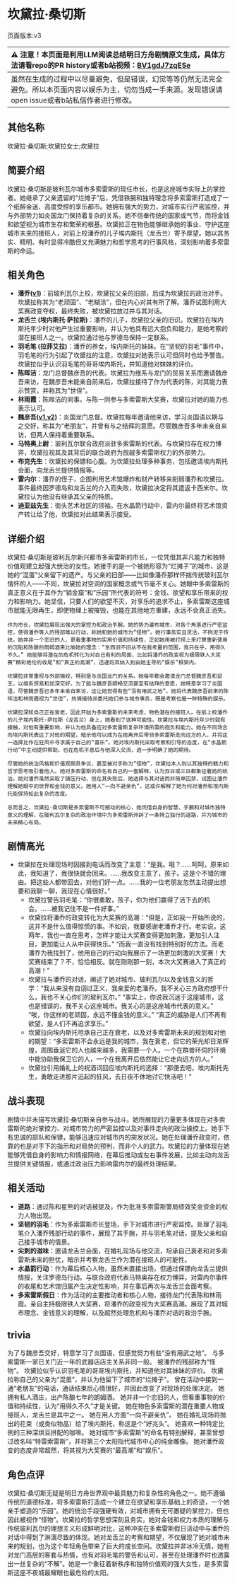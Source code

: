 # 坎黛拉·桑切斯
页面版本:v3
 

| :warning: 注意！本页面是利用LLM阅读总结明日方舟剧情原文生成，具体方法请看repo的PR history或者b站视频：[BV1gdJ7zqESe](https://www.bilibili.com/video/BV1gdJ7zqESe/)         |
|:----------------------------|
| 虽然在生成的过程中以尽量避免，但是错误，幻觉等等仍然无法完全避免。所以本页面内容以娱乐为主，切勿当成一手来源。发现错误请open issue或者b站私信作者进行修改。|



## 其他名称
坎黛拉·桑切斯;坎黛拉女士;坎黛拉
## 简要介绍
坎黛拉·桑切斯是玻利瓦尔城市多索雷斯的现任市长，也是这座城市实际上的掌控者。她继承了父亲遗留的“烂摊子”后，凭借铁腕和独特理念将多索雷斯打造成了一个纸醉金迷、高度受控的享乐都市。她拥有强大的势力，对城市实行严密监控，并与外部势力如炎国龙门保持着复杂的关系。她不信奉传统的国家或气节，而将金钱和欲望视为城市生存和繁荣的根基。坎黛拉正在物色能够继承她的事业、守护这座城市未来的接班人，对前上校潘乔的儿子埃内斯托（龙舌兰）寄予厚望。她以其务实、精明、有时显得冷酷但又充满魅力和哲学思考的行事风格，深刻影响着多索雷斯的命运。
## 相关角色
-   **潘乔([v1](../chars/extended_char_pan_qiao.md))**：前玻利瓦尔上校，坎黛拉父亲的旧部，后成为坎黛拉的政治对手。坎黛拉称其为“老顽固”、“老糊涂”，但在内心对其有所了解。潘乔试图利用大奖赛政变夺权，最终失败，被坎黛拉放过并与其对话。
-   **龙舌兰 (埃内斯托·萨拉斯)**：潘乔的儿子，坎黛拉父亲的旧识。坎黛拉在埃内斯托年少时对他产生过重要影响，并认为他具有远大抱负和能力，是她考察的潜在接班人之一。坎黛拉通过他与罗德岛保持一定联系。
-   **羽毛笔 (拉菲艾拉)**：潘乔的养女，埃内斯托的妹妹。在“坚韧的羽毛”事件中，羽毛笔的行为引起了坎黛拉的注意，坎黛拉对她表示认可但同时也给予警告。坎黛拉似乎认识羽毛笔的哥哥埃内斯托，并知道他对妹妹的评价。
-   **陈晖洁**：龙门总督魏彦吾的代表。坎黛拉为维系与龙门的贸易关系而邀请魏彦吾来访，在魏彦吾未能亲自前来后，坎黛拉接待了作为代表的陈，对其能力表示赞赏，并称其为“世侄”。
-   **林雨霞**：陈晖洁的同事。与陈一同参与多索雷斯大奖赛，坎黛拉对她的能力也表示认可。
-   **魏彦吾([v1](../chars/extended_char_wei_yan_wu.md),[v2](extended_char_wei_yan_wu.md))**：炎国龙门总督。坎黛拉每年邀请他来访，学习炎国语以期与之交好，称其为“老朋友”，并曾有与之结拜的意愿。尽管魏彦吾多年未亲自来访，但两人保持着重要联系。
-   **马特奥上尉**：玻利瓦尔联合政府派驻多索雷斯的代表。与坎黛拉存在权力博弈，坎黛拉视其及其背后的联合政府为觊觎多索雷斯权力的外部势力。
-   **布克先生**：坎黛拉的保镖和心腹。为坎黛拉处理多种事务，包括邀请埃内斯托会面，向龙舌兰提供情报等。
-   **雷内尔**：潘乔的侄子，企图利用艺术馆爆炸和财产转移来削弱潘乔和坎黛拉。事件最终因罗德岛和龙舌兰的介入而失败，坎黛拉决定将其遣返卡西米尔。坎黛拉认为他没有继承其父亲的特质。
-   **迪亚兹先生**：街头艺术社区的领袖。在水晶箭行动中，雷内尔最终将艺术馆资产转让给了他，坎黛拉对此结果表示接受。
## 详细介绍
坎黛拉·桑切斯是玻利瓦尔新兴都市多索雷斯的市长，一位凭借其非凡能力和独特价值观建立起强大统治的女性。她接手的是一个被她形容为“烂摊子”的城市，这是她的“混蛋”父亲留下的遗产。与父亲的旧部——比如像潘乔那样怀揣传统玻利瓦尔情怀的人——不同，坎黛拉对空洞的国家概念或气节毫不关心。她眼中多索雷斯的真正意义在于其作为“销金窟”和“乐园”所代表的符号：金钱、欲望和享乐带来的权力和影响力。她坚信，只要人们的欲望不灭，对享乐的追求不止，多索雷斯这座城市就能无限再生，即使物理上被摧毁，也能在其他地方重建，永远不会真正消失。

    作为市长，坎黛拉展现出强大的掌控力和政治手腕。她的势力遍布城市，对各个角落进行严密监控，使得潘乔等人的残部难以行动，称她和她的城市为“怪物”。她行事务实且灵活，不拘泥于传统。她并非一个恋旧的人，更看重事物的实用价值和持续性，正如她用被打捞上来打算重新使用的沉船和陈酿的朗姆酒来比喻她的理念：“东西旧不旧从不在我考量的范围，我只在乎，用得久不久。” 她能够将潜在的危机转化为对自己有利的局面，比如将潘乔的政变视为极限铁人大奖赛“精彩绝伦的收尾”和“真正的高潮”，迅速将其纳入到由她主导的“娱乐”框架内。

    坎黛拉非常重视与外部强权，特别是与炎国龙门的关系。她每年都会邀请龙门总督魏彦吾和鼠王，以维系贸易和加深交好。为了能与魏彦吾顺畅交流甚至有结拜的意愿，她特意学习了炎国语，尽管魏彦吾已多年未亲自来访，这让她觉得有些“没有用武之地”。她将代表魏彦吾前来的陈晖洁和林雨霞视为“世侄”，热情接待并委托她们参与城市事务，既是考察也是一种特殊的娱乐。

    坎黛拉深知自己正在衰老，因此开始为多索雷斯的未来考虑，物色潜在的接班人。在前上校潘乔的儿子埃内斯托·萨拉斯（龙舌兰）身上，她看到了这种可能性。坎黛拉与埃内斯托年少时就有接触，对他有重要影响，并认为他具备应对多索雷斯复杂环境所需的抱负和能力。她在不同场合向埃内斯托表达了对他的期望，暗示他可以成为在她离开后带领多索雷斯走向远方的人，并将这一选择比作在狂风中寻求属于自己的“喜乐”。她对埃内斯托采取考察和引导的态度，在“水晶箭行动”中主动提供帮助，也在危机平息后与他深入交流，进一步明确了她的期待。

    尽管她的统治风格和价值观颇具争议，甚至被对手称为“怪物”，坎黛拉本人则以其独特的魅力和哲学思考吸引着他人。她对多索雷斯的命名有自己的一套解释，认为双日或三日都象征着她的统治。她对潘乔虽然采取了镇压行动，但在其失败后，她选择与其对话而非简单囚禁，试图让潘乔理解她眼中的世界和金钱的意义。她用人“一向不避亲仇”，这或许解释了她为何对潘乔和埃内斯托能保持如此复杂的态度。

    总而言之，坎黛拉·桑切斯是多索雷斯不可撼动的核心，她凭借自身的智慧、手腕和对城市独特意义的理解，在玻利瓦尔复杂的政治环境中为多索雷斯开辟了一条特立独行的道路，并为城市的未来精心布局。
## 剧情高光
-   坎黛拉在处理现场时因接到电话而改变了主意：“是我。哦？......呵呵，原来如此，我知道了，我很快就会回来。......我改变主意了，孩子。这是个不错的理由。把这些人都带回去，对他们好一点。......我的一位老朋友忽然主动提出想要和我聊一聊，我现在心情很好。”
    -   坎黛拉警告羽毛笔：“你很勇敢，孩子，你为他们赢得了活下去的机会。......被我记住不是一件好事。”
    -   坎黛拉将潘乔的政变转化为大奖赛的高潮：“但是，正如我一开始所说的，这并不是什么值得惊慌的事。不如说，我要感谢老潘乔才行。老实说，这两年，我也一直在思考，怎样才能让大奖赛变得更加刺激，更加引人注目，更加能让人从中获得快乐。”
    “而我一直没有找到特别好的方法。而老潘乔为我找到了，他用自己的行动向我展示了一场更加刺激的大奖赛！大奖赛结束了？不，恰恰相反。就在刚刚那一刻，本次大奖赛进入了真正的高潮！”
    -   坎黛拉与潘乔的对话，阐述了她对城市、玻利瓦尔以及金钱意义的哲学：“我从来没有自诩过正义，我亲爱的老潘乔。我不关心三方政府想干什么，我也不关心你们的玻利瓦尔。”
    “事实上，你说我沉迷于这座城市，这也是错误的，我不关心这座城市。我关心的是这座城市代表的意义。”
    “唉，你这样的老顽固，永远不懂金钱的意义。”
    “真正的威胁是人们不再有欲望，是人们不再追求享乐。”
    -   坎黛拉向埃内斯托坦承自己正在衰老，以及对多索雷斯未来的规划和对他的期望：“多索雷斯不会永远是我的城市，我在衰老，但它的荣光却日渐辉煌，周围垂涎它的人也越来越多，我需要一个人。一个在群兽环伺的环境中能协助我保卫它的人，一个在我离开后依然能让它走向远方的人。”
    -   坎黛拉引用婚礼上的祝酒词回应埃内斯托的选择：“那便去吧，埃内斯托先生，勇敢走进那片迅起的狂风，去日夜不休地讨它快活吧！”
## 战斗表现
剧情中并未描写坎黛拉·桑切斯亲自参与战斗。她所展现的力量更多体现在对多索雷斯的绝对掌控力、对城市势力的严密监控以及对事件走向的政治操控上。她手下有忠诚的部队和保镖，能够迅速应对城市内的突发状况。她在处理潘乔政变时，依靠的也是对手下的指示和对局势的预判，而非个人的武力。坎黛拉的力量体现在她能够凭借自身的影响力和情报网络，在幕后推动或左右事件发展，比如主动向龙舌兰提供关键情报，或通过政治压力影响雷内尔的最终处理结果。
## 相关活动
-   **道路**：通过陈和星熊的对话被提及，作为批准多索雷斯警局绩效奖金资金的权力人物出现。
-   **坚韧的羽毛**：作为多索雷斯市长登场，手下对城市进行严密监控。处理了羽毛笔介入潘乔残部行动的事件，展现了其手腕，并与羽毛笔对话，提及父亲和自己接手城市的情景。
-   **尖刺的滋味**：邀请龙舌兰会面，在婚礼现场与他交流，坦承自己衰老和对多索雷斯未来的担忧，暗示并考察龙舌兰作为潜在接班人的可能性。
-   **水晶箭行动**：作为幕后核心人物，虽然未直接出场，但通过保镖向龙舌兰提供情报，关注罗德岛行动。与联合政府代表马特奥存在权力博弈，对雷内尔事件的收尾和艺术馆归属产生决定性影响，并在事后再次与龙舌兰会面考察。
-   **多索雷斯假日**：作为活动的主要推动者和核心人物，接待龙门代表陈和林雨霞。亲自主持极限铁人大奖赛，将潘乔的政变视为大奖赛高潮。展现了其对城市理念、金钱意义的理解，以及超然处理危机和与潘乔对话的政治手腕。
## trivia
为了与魏彦吾交好，特意学习了炎国语，但感觉努力有些“没有用武之地”。
    与多索雷斯一家已关门近一年的武器店店主关系非同一般。
    被潘乔的残部称为“怪物”。
    坎黛拉似乎认识羽毛笔的哥哥埃内斯托，并知道他对其妹妹的评价。
    坎黛拉称自己的父亲为“混蛋”，并认为他留下了城市的“烂摊子”。
    曾在活动中接到一通“老朋友”的电话，通话结束后心情很好，并因此改变了对现场的处理决定。
    她拥有私人酒庄，出产陈酿七年的朗姆酒。
    她并非一个恋旧的人，但看重事物的价值和持续性，认为“用得久不久”才是关键。
    她在物色多索雷斯的潜在重要人物或接班人，龙舌兰是其中之一。
    她在用人方面“一向不避亲仇”。
    她在婚礼现场将抛出的花束（或类似物品）给了埃内斯托，称这是个“好兆头”。
    她喜欢一种特定比例的三种深烘豆拼配的咖啡。
    她对城市“多索雷斯”的命名有特别解释，甚至曾想过改名叫“特雷索雷斯”，并将第三个太阳指代城市中心的纯金雕像。
    她对潘乔政变的态度非常超然，将其视为大奖赛的“最高潮”和“娱乐”。
## 角色点评
坎黛拉·桑切斯无疑是明日方舟世界观中最具魅力和复杂性的角色之一。她不遵循传统的道德标准，将多索雷斯打造成一个建立在欲望和享乐基础上的奇迹，一个她亲手塑造的“乐园”。她的统治手段强硬有效，对城市拥有无可置疑的掌控力，但也因此被视作“怪物”。坎黛拉的哲学思想深刻且务实，她对金钱和权力本质的理解与传统玻利瓦尔的理想主义形成鲜明对比，这种冲突在多索雷斯假日活动中与潘乔的对话中得到了淋漓尽致的体现。她对龙舌兰的考察和期望，不仅展现了她对城市未来的规划，也为这个年轻角色带来了巨大的成长空间。坎黛拉并非冰冷无情，她有对龙门高层的客套与热情，也有对羽毛笔的警告和认可，甚至在处理潘乔时也透露出一丝复杂的“不解”。她是一个象征着新秩序和独特价值观的强大女性，是多索雷斯这座不夜城最耀眼也最危险的太阳。